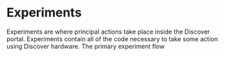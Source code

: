 # Experiments

Experiments are where principal actions take place inside the Discover portal.
Experiments contain all of the code necessary to take some action using Discover
hardware. The primary experiment flow
